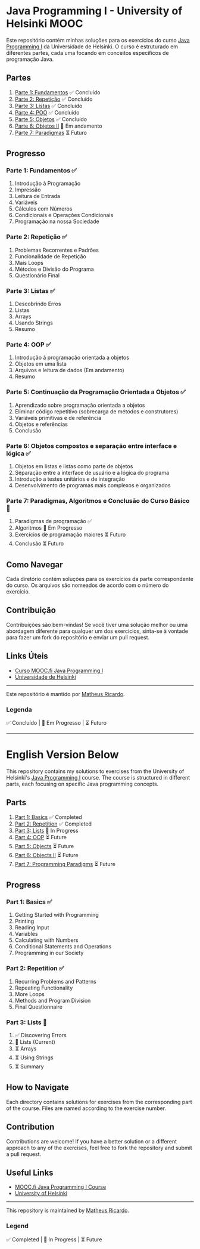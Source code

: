 # Java Programming I - University of Helsinki MOOC

Este repositório contém minhas soluções para os exercícios do curso [Java Programming I](https://java-programming.mooc.fi/) da Universidade de Helsinki. O curso é estruturado em diferentes partes, cada uma focando em conceitos específicos de programação Java.

## Partes
1. [Parte 1: Fundamentos](./Part_1) ✅ Concluído
2. [Parte 2: Repetição](./Part_2) ✅ Concluído
3. [Parte 3: Listas](./Part_3) ✅ Concluído
4. [Parte 4: POO](./Part_4) ✅ Concluído
5. [Parte 5: Objetos](./Part_5) ✅ Concluído
6. [Parte 6: Objetos II](./Part_6) 🚧 Em andamento
7. [Parte 7: Paradigmas](./Part_7) ⏳ Futuro

## Progresso

### Parte 1: Fundamentos ✅
1. Introdução à Programação
2. Impressão
3. Leitura de Entrada
4. Variáveis
5. Cálculos com Números
6. Condicionais e Operações Condicionais
7. Programação na nossa Sociedade

### Parte 2: Repetição ✅
1. Problemas Recorrentes e Padrões
2. Funcionalidade de Repetição
3. Mais Loops
4. Métodos e Divisão do Programa
5. Questionário Final

### Parte 3: Listas ✅
1. Descobrindo Erros
2. Listas
3. Arrays 
4. Usando Strings
5. Resumo

### Parte 4: OOP ✅
1.  Introdução à programação orientada a objetos 
2.  Objetos em uma lista
3.  Arquivos e leitura de dados (Em andamento)
4.  Resumo

### Parte 5: Continuação da Programação Orientada a Objetos ✅ 
1. Aprendizado sobre programação orientada a objetos  
2. Eliminar código repetitivo (sobrecarga de métodos e construtores) 
3. Variáveis primitivas e de referência 
4. Objetos e referências 
5. Conclusão 

### Parte 6: Objetos compostos e separação entre interface e lógica ✅ 
1. Objetos em listas e listas como parte de objetos 
2. Separação entre a interface de usuário e a lógica do programa 
3. Introdução a testes unitários e de integração 
4. Desenvolvimento de programas mais complexos e organizados

### Parte 7: Paradigmas, Algoritmos e Conclusão do Curso Básico 🚧
1. Paradigmas de programação ✅ 
2. Algoritmos 🚧 Em Progresso
3. Exercícios de programação maiores ⏳ Futuro
4. Conclusão ⏳ Futuro

## Como Navegar
Cada diretório contém soluções para os exercícios da parte correspondente do curso. Os arquivos são nomeados de acordo com o número do exercício.

## Contribuição
Contribuições são bem-vindas! Se você tiver uma solução melhor ou uma abordagem diferente para qualquer um dos exercícios, sinta-se à vontade para fazer um fork do repositório e enviar um pull request.

## Links Úteis
- [Curso MOOC.fi Java Programming I](https://java-programming.mooc.fi/)
- [Universidade de Helsinki](https://www.helsinki.fi/en)

---
Este repositório é mantido por [Matheus Ricardo](https://github.com/matheussricardoo).

### Legenda
✅ Concluído | 🚧 Em Progresso | ⏳ Futuro

---

# English Version Below

This repository contains my solutions to exercises from the University of Helsinki's [Java Programming I](https://java-programming.mooc.fi/) course. The course is structured in different parts, each focusing on specific Java programming concepts.

## Parts
1. [Part 1: Basics](./Part_1) ✅ Completed
2. [Part 2: Repetition](./Part_2) ✅ Completed
3. [Part 3: Lists](./Part_3) 🚧 In Progress
4. [Part 4: OOP](./Part_4) ⏳ Future
5. [Part 5: Objects](./Part_5) ⏳ Future
6. [Part 6: Objects II](./Part_6) ⏳ Future
7. [Part 7: Programming Paradigms](./Part_7) ⏳ Future

## Progress

### Part 1: Basics ✅
1. Getting Started with Programming
2. Printing
3. Reading Input
4. Variables
5. Calculating with Numbers
6. Conditional Statements and Operations
7. Programming in our Society

### Part 2: Repetition ✅
1. Recurring Problems and Patterns
2. Repeating Functionality
3. More Loops
4. Methods and Program Division
5. Final Questionnaire

### Part 3: Lists 🚧
1. ✅ Discovering Errors
2. 🚧 Lists (Current)
3. ⏳ Arrays
4. ⏳ Using Strings
5. ⏳ Summary

## How to Navigate
Each directory contains solutions for exercises from the corresponding part of the course. Files are named according to the exercise number.

## Contribution
Contributions are welcome! If you have a better solution or a different approach to any of the exercises, feel free to fork the repository and submit a pull request.

## Useful Links
- [MOOC.fi Java Programming I Course](https://java-programming.mooc.fi/)
- [University of Helsinki](https://www.helsinki.fi/en)

---
This repository is maintained by [Matheus Ricardo](https://github.com/matheussricardoo).

### Legend
✅ Completed | 🚧 In Progress | ⏳ Future
